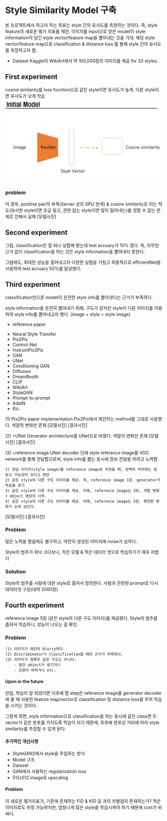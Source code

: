 # Style Similarity Model 구축
본 프로젝트에서 하고자 하는 목표는 style 간의 유사도를 측정하는 것이다. 즉, style feature의 새로운 평가 지표를 제안.
이미지를 input으로 받은 model이 style information이 담긴 style vector/feature map을 뽑아내는 것을 기대.
해당 style vector/feature map으로 classification & distance loss 를 통해 style 간의 유사도를 측정하고자 함.

- Dataset 
Kaggle의 WikiArt에서 약 100,000장의 이미지를 제공 for 33 styles.

## First experiment 
cosine similarity를 loss fucntion으로 같은 style이면 유사도가 높게, 다른 style이면 유사도가 낮게 학습
![image1](./imgs/image.png)

### problem
이 경우, positive pair의 부족(Server 상의 GPU 한계) & cosine similarity로 미는 척도(유사한 style이면 조금 밀고, 관련 없는 style이면 많이 밀어내는)를 정할 수 없는 문제로 인해서 실패
[모델사진]

## Second experiment
그럼, classification은 잘 되나 실험해 봤는데 test accuary가 10% 였다. 즉, 아무런 근거 없이 classificaiton을 하는 것은 style information을 뽑아내지 못한다. 

그럼에도, 최대한 성능을 끌어내고자 다양한 실험을 거쳤고 최종적으로 efficientNet을 사용하여 test accuary 50%를 달성했다.

## Third experiment
classification만으론 model이 온전한 style info를 뽑아낸다는 근거가 부족하다.

style information을 온전히 뽑아내기 위해, 구도가 같지만 style이 다른 이미지를 이용하여 style info를 뽑아내고자 했다. (image + style = style image)

* reference paper
- Neural Style Transfer
- Pix2Pix
- Control-Net
- InstructPix2Pix
- GAN
- UNet
- Conditioning GAN
- Diffusion
- DreamBooth
- CLIP
- WikiArt
- StyleGAN
- Prompt-to-prompt
- AdaIN
- Etc.

(1) Pix2Pix paper implementation
Pix2Pix에서 제안하는 method를 그대로 사용했다. 색깔의 변화만 존재
[모델사진]
[결과사진]

(2) +UNet
Generator architecture를 UNet으로 바꿨다. 색깔의 변화만 존재
[모델사진]
[결과사진]

(3) +reference image 
UNet decoder 단에 style reference image를 VGG network를 통해 전달함으로써, style info를 뽑는 동시에 정보 전달을 하려고 노력함. 

    1) 정답 이미지(style image)를 reference image로 주었을 때, 완벽히 따라하는 걸 보고 가능성이 있다고 판단
    2) 같은 style의 다른 구도 이미지를 제공. 즉, reference image 1장. generator가 학습을 포기
    3) 같은 style의 다른 구도 이미지를 제공. 이때, reference image는 3장. 색깔 변화 + object 생성의 시작.
    4) 같은 style의 다른 구도 이미지를 제공. 이때, reference image는 5장. 확연한 변화가 눈에 보인다.
[모델사진]
[결과사진]

### Problem
많은 노력을 했음에도 불구하고, 여전히 생성된 이미지에 noise가 심하다.

Style의 범주가 워낙 크다보니, 작은 모델 & 적은 데이터 셋으로 학습하기가 매우 어렵다

### Solution
Style의 범주를 사람에 대한 style로 좁혀서 정의한다. 사람과 관련된 prompt로 다시 데이터셋 구성(대략 2000장)

## Fourth experiment
reference image 5장 (같은 style의 다른 구도 이미지)를 제공했다. Style의 범주를 좁혀서 학습하니, 성능이 나오는 걸 확인.

### Problem
    (1) 이미지가 여전히 blurry하다. 
    (2) Discriminator가 classification할 때의 근거가 부족하다.
    (3) 이미지가 정확히 같은 구도는 아니다.
        - 없던 object가 생기거나
        - 모양이 바뀌거나 etc.

#### Upon in the future
만일, 학습이 잘 되었다면 이후에 할 step은 reference image를 generator decoder에 줄 때 사용한 feature map/vector로 classification 및 distance loss를 주어 학습을 시키는 것이다. 

그렇게 하면, style information으로 classification을 하는 동시에 같은 class면 두 vector가 같은 분포를 가지도록 학습이 되기 때문에, 추후에 분포상 거리에 따라 style similarity를 측정할 수 있게 된다.

#### 추가적인 개선사항
- StyleGAN2에서 style을 주입하는 방식
- Model 구조
- Dataset 
- GAN에서 사용하는 regularization loss
- 512x512 image로 upscaling

#### Problem
이 새로운 평가지표가, 기존에 존재하는 FID & KID 등 과의 차별점이 존재하는가?
적은 이미지로도 측정 가능하지만, 엄청나게 많은 style을 학습시켜야 하기 때문에 cost가 비싸다.